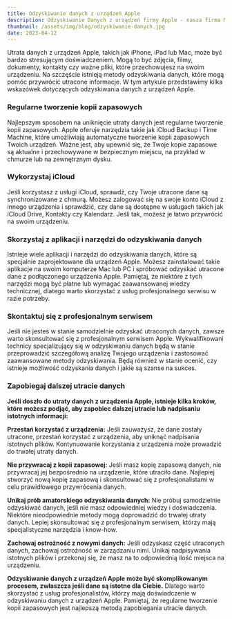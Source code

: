 ```yaml
---
title: Odzyskiwanie danych z urządzeń Apple
description: Odzyskiwanie Danych z urządzeń firmy Apple - nasza firma Mobile Szop specjalizuje się w odzyskiwaniu danych ze sprzętu firmy Apple
thumbnail: /assets/img/blog/odzyskiwanie-danych.jpg
date: 2023-04-12
---
```


Utrata danych z urządzeń Apple, takich jak iPhone, iPad lub Mac, może być bardzo stresującym doświadczeniem. Mogą to być zdjęcia, filmy, dokumenty, kontakty czy ważne pliki, które przechowujesz na swoim urządzeniu. Na szczęście istnieją metody odzyskiwania danych, które mogą pomóc przywrócić utracone informacje. W tym artykule przedstawimy kilka wskazówek dotyczących odzyskiwania danych z urządzeń Apple.

### Regularne tworzenie kopii zapasowych

Najlepszym sposobem na uniknięcie utraty danych jest regularne tworzenie kopii zapasowych. Apple oferuje narzędzia takie jak iCloud Backup i Time Machine, które umożliwiają automatyczne tworzenie kopii zapasowych Twoich urządzeń. Ważne jest, aby upewnić się, że Twoje kopie zapasowe są aktualne i przechowywane w bezpiecznym miejscu, na przykład w chmurze lub na zewnętrznym dysku.

### Wykorzystaj iCloud

Jeśli korzystasz z usługi iCloud, sprawdź, czy Twoje utracone dane są synchronizowane z chmurą. Możesz zalogować się na swoje konto iCloud z innego urządzenia i sprawdzić, czy dane są dostępne w usługach takich jak iCloud Drive, Kontakty czy Kalendarz. Jeśli tak, możesz je łatwo przywrócić na swoim urządzeniu.

### Skorzystaj z aplikacji i narzędzi do odzyskiwania danych

Istnieje wiele aplikacji i narzędzi do odzyskiwania danych, które są specjalnie zaprojektowane dla urządzeń Apple. Możesz zainstalować takie aplikacje na swoim komputerze Mac lub PC i spróbować odzyskać utracone dane z podłączonego urządzenia Apple. Pamiętaj, że niektóre z tych narzędzi mogą być płatne lub wymagać zaawansowanej wiedzy technicznej, dlatego warto skorzystać z usług profesjonalnego serwisu w razie potrzeby.

### Skontaktuj się z profesjonalnym serwisem

Jeśli nie jesteś w stanie samodzielnie odzyskać utraconych danych, zawsze warto skonsultować się z profesjonalnym serwisem Apple. Wykwalifikowani technicy specjalizujący się w odzyskiwaniu danych będą w stanie przeprowadzić szczegółową analizę Twojego urządzenia i zastosować zaawansowane metody odzyskiwania. Będą również w stanie ocenić, czy istnieje możliwość odzyskania danych i jakie są szanse na sukces.

### Zapobiegaj dalszej utracie danych

**Jeśli doszło do utraty danych z urządzenia Apple, istnieje kilka kroków, które możesz podjąć, aby zapobiec dalszej utracie lub nadpisaniu istotnych informacji:**

**Przestań korzystać z urządzenia:** Jeśli zauważysz, że dane zostały utracone, przestań korzystać z urządzenia, aby uniknąć nadpisania istotnych plików. Kontynuowanie korzystania z urządzenia może prowadzić do trwałej utraty danych.

**Nie przywracaj z kopii zapasowej:** Jeśli masz kopię zapasową danych, nie przywracaj jej bezpośrednio na urządzenie, które utraciło dane. Najlepiej stworzyć nową kopię zapasową i skonsultować się z profesjonalistami w celu prawidłowego przywrócenia danych.

**Unikaj prób amatorskiego odzyskiwania danych:** Nie próbuj samodzielnie odzyskiwać danych, jeśli nie masz odpowiedniej wiedzy i doświadczenia. Niektóre nieodpowiednie metody mogą doprowadzić do trwałej utraty danych. Lepiej skonsultować się z profesjonalnym serwisem, którzy mają specjalistyczne narzędzia i know-how.

**Zachowaj ostrożność z nowymi danych:** Jeśli odzyskasz część utraconych danych, zachowaj ostrożność w zarządzaniu nimi. Unikaj nadpisywania istotnych plików i przekonaj się, że masz na to odpowiednią ilość miejsca na urządzeniu.

**Odzyskiwanie danych z urządzeń Apple może być skomplikowanym procesem, zwłaszcza jeśli dane są istotne dla Ciebie.** Dlatego warto skorzystać z usług profesjonalistów, którzy mają doświadczenie w odzyskiwaniu danych z urządzeń Apple. Pamiętaj, że regularne tworzenie kopii zapasowych jest najlepszą metodą zapobiegania utracie danych.